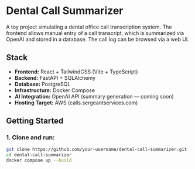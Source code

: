 # Dental Call Summarizer

A toy project simulating a dental office call transcription system. The frontend allows manual entry of a call transcript, which is summarized via OpenAI and stored in a database. The call log can be browsed via a web UI.

## Stack

- **Frontend:** React + TailwindCSS (Vite + TypeScript)
- **Backend:** FastAPI + SQLAlchemy
- **Database:** PostgreSQL
- **Infrastructure:** Docker Compose
- **AI Integration:** OpenAI API (summary generation — coming soon)
- **Hosting Target:** AWS (calls.sergeantservices.com)

## Getting Started

### 1. Clone and run:

```bash
git clone https://github.com/your-username/dental-call-summarizer.git
cd dental-call-summarizer
docker compose up --build

